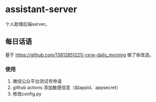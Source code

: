# assistant-server
个人助理后端server。

## 每日话语
基于 https://github.com/13812851221/-rxrw-daily_morning 做了些改造。

### 使用
1. 微信公众平台测试号申请 
2. github actions 添加敏感信息（如appid、appsecret）
3. 修改config.py